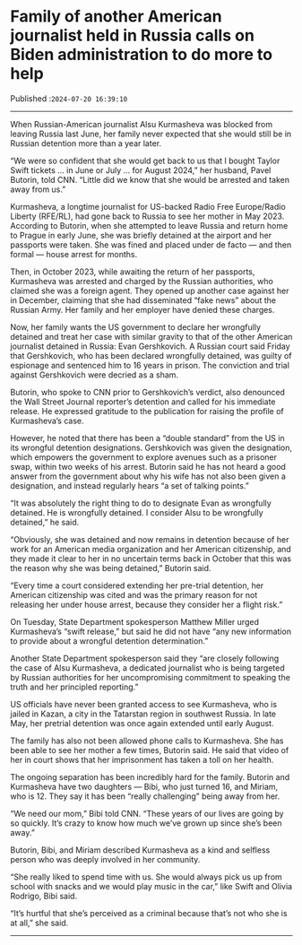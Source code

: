 # Family of another American journalist held in Russia calls on Biden administration to do more to help

Published :`2024-07-20 16:39:10`

---

When Russian-American journalist Alsu Kurmasheva was blocked from leaving Russia last June, her family never expected that she would still be in Russian detention more than a year later.

“We were so confident that she would get back to us that I bought Taylor Swift tickets … in June or July … for August 2024,” her husband, Pavel Butorin, told CNN. “Little did we know that she would be arrested and taken away from us.”

Kurmasheva, a longtime journalist for US-backed Radio Free Europe/Radio Liberty (RFE/RL), had gone back to Russia to see her mother in May 2023. According to Butorin, when she attempted to leave Russia and return home to Prague in early June, she was briefly detained at the airport and her passports were taken. She was fined and placed under de facto — and then formal — house arrest for months.

Then, in October 2023, while awaiting the return of her passports, Kurmasheva was arrested and charged by the Russian authorities, who claimed she was a foreign agent. They opened up another case against her in December, claiming that she had disseminated “fake news” about the Russian Army. Her family and her employer have denied these charges.

Now, her family wants the US government to declare her wrongfully detained and treat her case with similar gravity to that of the other American journalist detained in Russia: Evan Gershkovich. A Russian court said Friday that Gershkovich, who has been declared wrongfully detained, was guilty of espionage and sentenced him to 16 years in prison. The conviction and trial against Gershkovich were decried as a sham.

Butorin, who spoke to CNN prior to Gershkovich’s verdict, also denounced the Wall Street Journal reporter’s detention and called for his immediate release. He expressed gratitude to the publication for raising the profile of Kurmasheva’s case.

However, he noted that there has been a “double standard” from the US in its wrongful detention designations. Gershkovich was given the designation, which empowers the government to explore avenues such as a prisoner swap, within two weeks of his arrest. Butorin said he has not heard a good answer from the government about why his wife has not also been given a designation, and instead regularly hears “a set of talking points.”

“It was absolutely the right thing to do to designate Evan as wrongfully detained. He is wrongfully detained. I consider Alsu to be wrongfully detained,” he said.

“Obviously, she was detained and now remains in detention because of her work for an American media organization and her American citizenship, and they made it clear to her in no uncertain terms back in October that this was the reason why she was being detained,” Butorin said.

“Every time a court considered extending her pre-trial detention, her American citizenship was cited and was the primary reason for not releasing her under house arrest, because they consider her a flight risk.”

On Tuesday, State Department spokesperson Matthew Miller urged Kurmasheva’s “swift release,” but said he did not have “any new information to provide about a wrongful detention determination.”

Another State Department spokesperson said they “are closely following the case of Alsu Kurmasheva, a dedicated journalist who is being targeted by Russian authorities for her uncompromising commitment to speaking the truth and her principled reporting.”

US officials have never been granted access to see Kurmasheva, who is jailed in Kazan, a city in the Tatarstan region in southwest Russia. In late May, her pretrial detention was once again extended until early August.

The family has also not been allowed phone calls to Kurmasheva. She has been able to see her mother a few times, Butorin said. He said that video of her in court shows that her imprisonment has taken a toll on her health.

The ongoing separation has been incredibly hard for the family. Butorin and Kurmasheva have two daughters — Bibi, who just turned 16, and Miriam, who is 12. They say it has been “really challenging” being away from her.

“We need our mom,” Bibi told CNN. “These years of our lives are going by so quickly. It’s crazy to know how much we’ve grown up since she’s been away.”

Butorin, Bibi, and Miriam described Kurmasheva as a kind and selfless person who was deeply involved in her community.

“She really liked to spend time with us. She would always pick us up from school with snacks and we would play music in the car,” like Swift and Olivia Rodrigo, Bibi said.

“It’s hurtful that she’s perceived as a criminal because that’s not who she is at all,” she said.

---

